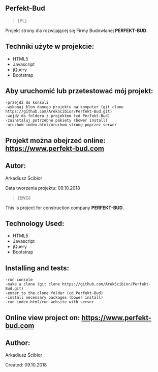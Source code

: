 
## Perfekt-Bud

> [PL]

Projekt strony dla rozwijającej się Firmy Budowlanej **PERFEKT-BUD**.

## Techniki użyte w projekcie:

- HTML5
- Javascript
- jQuery
- Bootstrap


## Aby uruchomić lub przetestować mój projekt:

```
-przejdź do konsoli
-wykonaj klon danego projektu na komputer (git clone https://github.com/ArekScibior/Perfekt-Bud.git)
-wejdź do folderu z projektem (cd Perfekt-Bud)
-zainstaluj potrzebne pakiety (bower install)
-uruchom index.html/uruchom stronę poprzez serwer
```
## Projekt można obejrzeć online: https://www.perfekt-bud.com

## Autor:
Arkadiusz Ścibior

Data tworzenia projektu: 09.10.2018


> [ENG]

This is project for construction company **PERFEKT-BUD**.


## Technology Used:

- HTML5
- Javascript
- jQuery
- Bootstrap


## Installing and tests:

```
-run console
-make a clone (git clone https://github.com/ArekScibior/Perfekt-Bud.git)
-enter to the clone folder (cd Perfekt-Bud)
-install necessary packages (bower install)
-run index.html/run website with server
```
## Online view project on: https://www.perfekt-bud.com

## Author:
Arkadiusz Ścibior

Created: 09.10.2018
